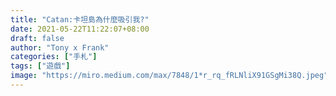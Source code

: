 ```yaml
---
title: "Catan:卡坦島為什麼吸引我?"
date: 2021-05-22T11:22:07+08:00
draft: false
author: "Tony x Frank"
categories: ["手札"]
tags: ["遊戲"]
image: "https://miro.medium.com/max/7848/1*r_rq_fRLNliX91GSgMi38Q.jpeg"
---
```

